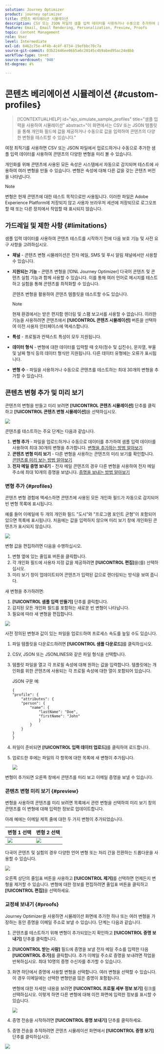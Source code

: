 ```yaml
---
solution: Journey Optimizer
product: journey optimizer
title: 콘텐츠 베리에이션 시뮬레이션
description: CSV 또는 JSON 파일의 샘플 입력 데이터를 사용하거나 수동으로 추가하여 콘텐츠를 미리 보고 이메일 증명을 보내는 방법에 대해 알아봅니다.
feature: Email, Email Rendering, Personalization, Preview, Proofs
topic: Content Management
role: User
level: Intermediate
exl-id: 8462c75e-4f4b-4c4f-8734-19efbbc70c7a
source-git-commit: 03b22446ee06b5a6c20145c4b9abed95ac24e8bb
workflow-type: tm+mt
source-wordcount: '948'
ht-degree: 4%

---
```


# 콘텐츠 베리에이션 시뮬레이션 {#custom-profiles}

>[!CONTEXTUALHELP]
>id="ajo_simulate_sample_profiles"
>title="샘플 입력을 사용하여 시뮬레이션"
>abstract="이 화면에서는 CSV 또는 JSON 템플릿을 통해 개인화 필드에 값을 제공하거나 수동으로 값을 입력하여 콘텐츠의 다양한 변형을 테스트할 수 있습니다."

여정 최적기를 사용하면 CSV 또는 JSON 파일에서 업로드하거나 수동으로 추가한 샘플 입력 데이터를 사용하여 콘텐츠의 다양한 변형을 미리 볼 수 있습니다.

개인화를 위해 콘텐츠에 사용된 모든 속성은 시스템에서 자동으로 감지되며 테스트에 사용하여 여러 변형을 만들 수 있습니다. 변형은 속성에 대해 다른 값을 갖는 콘텐츠 버전을 나타냅니다.

>[!NOTE]
>
>변형은 현재 콘텐츠에 대한 테스트 목적으로만 사용됩니다. 이러한 파일은 Adobe Experience Platform에 저장되지 않고 사용자 브라우저 세션에 저장되므로 로그오프할 때 또는 다른 장치에서 작업할 때 표시되지 않습니다.

## 가드레일 및 제한 사항 {#limitations}

샘플 입력 데이터를 사용하여 콘텐츠 테스트를 시작하기 전에 다음 보호 기능 및 사전 요구 사항을 고려하십시오.

* **채널** - 콘텐츠 변형 시뮬레이션은 전자 메일, SMS 및 푸시 알림 채널에서만 사용할 수 있습니다.

* **지원되는 기능** - 콘텐츠 변형을 [!DNL Journey Optimizer] 다국어 콘텐츠 및 콘텐츠 실험 기능과 함께 사용할 수 있습니다. 이를 통해 여러 언어로 메시지를 테스트하고 실험을 통해 콘텐츠를 최적화할 수 있습니다.

  콘텐츠 변형을 활용하여 콘텐츠 템플릿을 테스트할 수도 있습니다.

  >[!NOTE]
  >
  >현재 환경에서는 받은 편지함 렌더링 및 스팸 보고서를 사용할 수 없습니다. 이러한 기능을 사용하려면 콘텐츠에서 **[!UICONTROL 콘텐츠 시뮬레이션]** 버튼을 선택하여 이전 사용자 인터페이스에 액세스합니다.

* **특성** - 프로필과 컨텍스트 특성이 모두 지원됩니다.

* **데이터 형식** - 변형에 대한 데이터를 입력할 때 숫자(정수 및 십진수), 문자열, 부울 및 날짜 형식 등의 데이터 형식만 지원됩니다. 다른 데이터 유형에는 오류가 표시됩니다.

* **변형 수** - 파일을 사용하거나 수동으로 콘텐츠를 테스트하는 최대 30개의 변형을 추가할 수 있습니다.

## 콘텐츠 변형 추가 및 미리 보기

콘텐츠의 변형을 만들고 미리 보려면 **[!UICONTROL 콘텐츠 시뮬레이션]** 단추를 클릭하고 **[!UICONTROL 콘텐츠 변형 시뮬레이션]**&#x200B;을 선택하십시오.

![](assets/simulate-sample.png)

콘텐츠를 테스트하는 주요 단계는 다음과 같습니다.

1. **변형 추가** - 파일을 업로드하거나 수동으로 데이터를 추가하여 샘플 입력 데이터를 사용하여 최대 30개의 변형을 추가합니다. [변형을 추가하는 방법 알아보기](#profiles)
1. **콘텐츠 변형 미리 보기** - 다른 변형을 사용하는 콘텐츠의 미리 보기를 확인합니다. [콘텐츠를 미리 보는 방법 알아보기](#preview)
1. **전자 메일 증명 보내기** - 전자 메일 콘텐츠의 경우 다른 변형을 사용하여 전자 메일 주소에 최대 10개의 증명을 보냅니다. [증명을 보내는 방법 알아보기](#proofs)

### 변형 추가 {#profiles}

콘텐츠 변형 경험에 액세스하면 콘텐츠에 사용된 모든 개인화 필드가 자동으로 감지되어 빈 변형 목록에 표시됩니다.

예를 들어 이메일에 두 개의 개인화 필드 &quot;도시&quot;와 &quot;프로그램 포인트 균형&quot;이 포함되어 있으면 목록에 표시됩니다. 처음에는 값을 입력하지 않으며 미리 보기 창에 개인화된 콘텐츠가 표시되지 않습니다.

![](assets/simulate-custom-variants-list.png)

변형 값을 편집하려면 다음을 수행하십시오.

1. 변형 옆에 있는 줄임표 버튼을 클릭합니다.
1. 각 개인화 필드에 사용자 지정 값을 제공하려면 **[!UICONTROL 편집]**&#x200B;을(를) 선택하십시오.
1. 미리 보기 창이 업데이트되어 콘텐츠가 입력된 값으로 렌더링되는 방식을 보여 줍니다.

새 변형을 추가하려면:

1. **[!UICONTROL 샘플 입력 만들기]** 단추를 클릭합니다.
1. 감지된 모든 개인화 필드를 포함하는 새로운 빈 변형이 나타납니다.
1. 필요에 따라 새 변형을 편집합니다.

![](assets/simulate-custom-add.png)

사전 정의된 변형과 값이 있는 파일을 업로드하여 프로세스 속도를 높일 수도 있습니다.

1. 파일 템플릿을 다운로드하려면 **[!UICONTROL 샘플 다운로드]**&#x200B;를 클릭하십시오.
1. CSV, JSON 또는 JSONLINES와 같은 파일 형식을 선택합니다.
1. 템플릿 파일을 열고 각 프로필 속성에 대해 원하는 값을 입력합니다. 템플릿에는 개인화를 위한 콘텐츠에 사용되는 각 프로필 속성에 대한 열이 포함되어 있습니다.

   JSON 구문 예:

   ```
   {
   "profile": {
       "attributes": {
       "person": {
           "name": {
               "lastName": "Doe",
               "firstName": "John"
               }
           }
       }
   }
   }
   ```

1. 파일이 준비되면 **[!UICONTROL 입력 데이터 업로드]**&#x200B;를 클릭하여 로드합니다.
1. 업로드한 후에는 파일의 각 항목에 대한 목록에 새 변형이 추가됩니다.

   ![](assets/simulate-custom-variants.png)

변형이 추가되면 오른쪽 창에서 콘텐츠를 미리 보고 이메일 증명을 보낼 수 있습니다.

### 콘텐츠 변형 미리 보기 {#preview}

변형을 사용하여 콘텐츠를 미리 보려면 목록에서 관련 변형을 선택하여 미리 보기 창의 콘텐츠를 이 변형에 대해 입력한 정보로 업데이트합니다.

아래 예에는 이메일 제목 줄에 대한 두 가지 변형이 추가되었습니다.

| 변형 1 선택 | 변형 2 선택 |
|----------|-------------|
| ![](assets/simulate-custom-boxes.png) | ![](assets/simulate-custom-boxes2.png) |

다국어 콘텐츠 및 실험의 경우 다양한 언어 변형 또는 처리 간을 전환하는 드롭다운을 사용할 수 있습니다.

![](assets/simulate-custom-experiment.png)

오른쪽 상단의 줄임표 버튼을 사용하고 **[!UICONTROL 제거]**&#x200B;를 선택하면 언제든지 변형을 제거할 수 있습니다. 변형에 대한 정보를 편집하려면 줄임표 버튼을 클릭하고 **[!UICONTROL 편집]**&#x200B;을 선택하세요.

### 교정쇄 보내기 {#proofs}

Journey Optimizer을 사용하면 시뮬레이션 화면에 추가한 하나 또는 여러 변형을 가장하는 동안 증명을 이메일 주소로 보낼 수 있습니다. 단계는 다음과 같습니다.

1. 콘텐츠를 테스트하기 위해 변형이 추가되었는지 확인하고 **[!UICONTROL 증명 보내기]** 단추를 클릭합니다.

1. **[!UICONTROL 받는 사람]** 필드에 증명을 보낼 전자 메일 주소를 입력한 다음 **[!UICONTROL 추가]**&#x200B;를 클릭합니다. 추가 이메일 주소로 증명을 보내려면 작업을 반복하십시오. 최대 10명의 증명 수신자를 추가할 수 있습니다.

1. 화면 하단에서 증명에 사용할 변형을 선택합니다. 여러 변형을 선택할 수 있습니다. 이 경우 이메일에는 선택한 변형만큼 많은 증명이 포함됩니다.

   변형에 대한 자세한 내용을 보려면 **[!UICONTROL 프로필 세부 정보 보기]** 링크를 선택하십시오. 이렇게 하면 다른 변형에 대해 이전 화면에 입력한 정보를 표시할 수 있습니다.

   ![](assets/simulate-custom-proofs.png)

1. 증명 전송을 시작하려면 **[!UICONTROL 증명 보내기]** 단추를 클릭하세요.

1. 증명 전송을 추적하려면 콘텐츠 시뮬레이션 화면에서 **[!UICONTROL 증명 보기]** 단추를 클릭하십시오.

![](assets/simulate-custom-sent-proofs.png)

